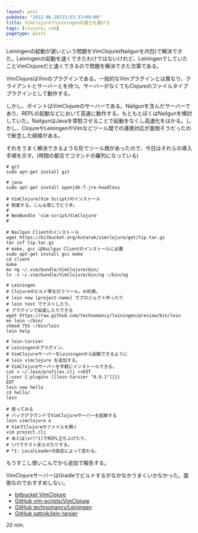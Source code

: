 ```yaml
---
layout: post
pubdate: "2012-06-28T23:53:37+09:00"
title: VimClojureでLeiningenの遅さを避ける
tags: [clojure, vim]
pagetype: posts
---
```

Leiningenの起動が遅いという問題をVimClojure(Nailgunを内包)で解決できた。Leiningenの起動を速くできたわけではないけれど、LeiningenでしていたことVimClojureだと速くできるので問題を解決できた次第である。

VimClojureはVimのプラグインである。一般的なVimプラグインとは異なり、クライアントとサーバーとを持つ。サーバーがなくてもClojureのファイルタイププラグインとして動作する。

しかし、ポイントはVimClojureのサーバーである。Nailgunを含んだサーバーであり、REPLの起動などにおいて高速に動作する。もともとぼくはNailgunを検討していた。NailgunはJavaを常駐させることで起動をなくし高速化をはかる。しかし、ClojureやLeiningenやVimなどツール間での連携対応が面倒そうだったので断念した経緯がある。

それをうまく解決できるような形でツール類があったので、今日はそれらの導入手順を示す。(時間の都合でコマンドの羅列になっている)

    # git
    sudo apt-get install git

    # java
    sudo apt-get install openjdk-7-jre-headless

    # VimClojure(Vim Script)のインストール
    # 割愛する。こんな感じでどうぞ。
    # 
    # NeoBundle 'vim-script/VimClojure'
    #

    # Nailgun Clientのインストール
    wget https://bitbucket.org/kotarak/vimclojure/get/tip.tar.gz
    tar zxf tip.tar.gz
    # make, gcc はNailgun Clientのインストールに必要
    sudo apt-get install gcc make
    cd client
    make
    mv ng ~/.vim/bundle/VimClojure/bin/
    ln -s ~/.vim/bundle/VimClojure/bin/ng ~/bin/ng

    # Leiningen
    # Clojureのビルド等を行うツール。お約束。
    # lein new [project-name] でプロジェクト作ったり
    # lein test でテストしたり、
    # プラグインで拡張したりできる
    wget https://raw.github.com/technomancy/leiningen/preview/bin/lein
    mv lein ~/bin/
    chmod 755 ~/bin/lein
    lein help

    # lein-tarsier
    # Leiningenのプラグイン。
    # VimClojureサーバーをLeiningenから起動できるように
    # lein vimclojure を追加する。
    # VimClojureサーバーを手軽にインストールできる。
    cat > ~/.lein/profiles.clj <<EOT
    {:user {:plugins [[lein-tarsier "0.9.1"]]}}
    EOT
    lein new hello
    cd hello/
    lein

    # 使ってみる
    # バックグラウンドでVimClojureサーバーを起動する
    lein vimclojure &
    # VimでClojureのファイルを開く
    vim project.clj
    # あとは\sr(*1)でREPL立ち上げたり、
    # \rtでテスト走らせたりする。
    # *1: LocalLeaderの設定によって変わる。

もうすこし使いこんでから追加で報告する。

VimClojureサーバーはGradleでビルドするがなかなかうまくいかなかった。面倒なのでおすすめしない。

- [bitbucket VimClojure](https://bitbucket.org/kotarak/vimclojure/)
- [GitHub vim-scripts/VimClojure](https://github.com/vim-scripts/VimClojure)
- [GitHub technomancy/Leiningen](https://github.com/technomancy/leiningen)
- [GitHub sattvik/lein-tarsier](https://github.com/sattvik/lein-tarsier)

20 min.

